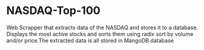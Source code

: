 # NASDAQ-Top-100
Web Scrapper that extracts data of the NASDAQ and stores it to a database. Displays the most active stocks and sorts them using radix sort by volume and/or price.The extracted data is all stored in MangoDB database
